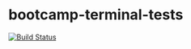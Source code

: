 # bootcamp-terminal-tests

[![Build Status](https://travis-ci.com/My-Kairo/bootcamp-terminal-tests.svg?branch=master)](https://travis-ci.com/My-Kairo/bootcamp-terminal-tests)
